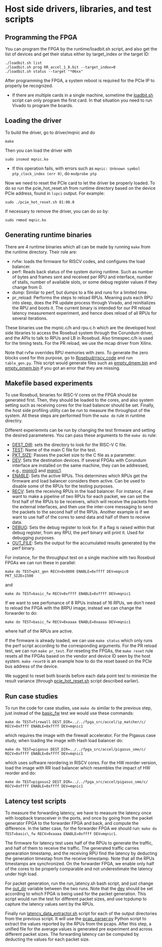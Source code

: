 # Host side drivers, libraries, and test scripts

## Programming the FPGA

You can program the FPGA by the runtime/loadbit.sh script, and also get the list of devices and get their status either by target_index or the target ID:
```
./loadbit.sh list
./loadbit.sh prog RR_accel_1_8.bit --target_index=0
./loadbit.sh status --target "*06xx"
```

After programming the FPGA, a system reboot is required for the PCIe IP to properly be recognized.

* If there are multiple cards in a single machine, sometime the <ins>loadbit.sh</ins> script can only program the first card. In that situation you need to run Vivado to program the boards.

## Loading the driver

To build the driver, go to driver/mqnic and do

```make```

Then you can load the driver with

```sudo insmod mqnic.ko```

* If this operation fails, with errors such as ```mqnic: Unknown symbol ptp_clock_index (err 0)```, do ```modprobe ptp```

Now we need to reset the PCIe card to let the driver be properly loaded. To do so run the pcie_hot_reset.sh from runtime directory based on the device PCIe address, found in ```lspci``` output. For example:

```sudo ./pcie_hot_reset.sh 81:00.0```

If necessary to remove the driver, you can do so by:

```sudo rmmod mqnic.ko```

## Generating runtime binaries

There are 4 runtime binaries which all can be made by running ```make``` from the runtime directory. Their role are:
* rvfw: loads the firmware for RISCV codes, and configures the load balancer.
* perf: Reads back status of the system during runtime. Such as number of bytes and frames sent and received per RPU and interface, number of stalls, number of available slots, or some debug register values if they change from 0.
* dump: Similar to perf, but dumps to a file and runs for a limited time.
* pr_reload: Performs the steps to reload RPUs. Meaning puts each RPU into sleep, does the PR update process through Vivado, and reinitializes the RPU and boots it. The current binary is intended for our PR reload latency measurement experiment, and hence does reload of all RPUs for several iterations.

These binaries use the mqnic.c/h and rpu.c.h which are the developed host side libraries to access the Rosebud system through the Corundum driver, and the APIs to talk to RPUs and LB in Rosebud. Also timespec.c/h is used for the timing tests. For the PR reload, we use the mcap driver from Xilinx.

Note that rvfw overrides RPU memories with zero. To generate the zero blocks used for this purpose, go to <ins>Rosebud/riscv_code</ins> and run ```table_gen.py```. This script would generate files such as <ins>empty_dmem.bin</ins> and <ins>empty_pmem.bin</ins> if you got an error that they are missing.

## Makefile based experiments

To use Rosebud, binaries for RISC-V cores on the FPGA should be generated first. Then, they should be loaded to the cores, and also system setting such as receiving cores for the load balancer should be set. Finally, the host side profiling utility can be run to measure the throughput of the system. All these steps are performed from the ```make do``` rule in runtime directiry.

Different experiemnts can be run by changing the test firmware and setting the desired parameteres. You can pass these arguments to the ```make do``` rule:
* <ins>DEST_DIR</ins>: sets the directory to look for the RISC-V C file.
* <ins>TEST</ins>: Name of the main C file for the test.
* <ins>PKT_SIZE</ins>: Passes the packet size to the C file as a parameter.
* <ins>DEV</ins>: Sets the destination devices. If several FPGAs with Corundum interface are installed on the same machine, they can be addressed, e.g., <ins>mqnic0</ins> and <ins>mqnic1</ins>.
* <ins>ENABLE</ins>: Sets the active RPUs. This determines which RPUs get the firmware and load balancer considers them active. Can be used to disable some of the RPUs for the testing purposes.
* <ins>RECV</ins>: Sets the receiving RPUs in the load balancer. For instance, if we want to make a pipeline of two RPUs for each packet, we can set the first half of the RPUs to be receivers, which will receive the packets from the external interfaces, and then use the inter-core messaging to send the packets to the second half of the RPUs. Another example is if we want to use half of the cores to send data and half of them to receive data.
* <ins>DEBUG</ins>: Sets the debug register to look for. If a flag is raised within that debug register, from any RPU, the perf binary will print it. Used for debugging purposes.
* <ins>OUT_FILE</ins>: Sets the output for the accumulated results generated by the perf binary.

For instance, for the throughput test on a single machine with two Rosebud FPGAs we can run these in parallel:

```
make do TEST=pkt_gen RECV=0x0000 ENABLE=0xffff DEV=mqnic0 PKT_SIZE=1500
```

and

```
make do TEST=basic_fw RECV=0xffff ENABLE=0xffff DEV=mqnic1
```

If we want to see perfomance of 8 RPUs instead of 16 RPUs, we don't need to reload the FPGA with the 8RPU image, instead we can change the forwarder to do:

```
make do TEST=basic_fw RECV=0xaaaa ENABLE=0xaaaa DEV=mqnic1
```
where half of the RPUs are active.

If the firmware is already loaded, we can use ```make status``` which only runs the perf script according to the corresponding arguments. For the PR reload test, we can run ```make pr_test```. For reseting the FPGAs, the ```make reset``` rule resets all the FPGAs based on the vendor and device ID seen by the host system. ```make reset0``` is an example how to do the reset based on the PCIe bus address of the device.

We suggest to reset both boards before each data point test to minimize the result variance (through <ins>pcie\_hot\_reset.sh</ins> script described earlier).

## Run case studies

To run the code for case studies, use ```make do``` similar to the previous step, just instead of the <ins>basic_fw</ins> test we would use these commands:

```
make do TEST=firewall DEST_DIR=../../fpga_src/accel/ip_matcher/c/ RECV=0xffff ENABLE=0xffff DEV=mqnic1
```

which requires the image with the firewall accelerator. For the Pigasus case study, when loading the image with Hash load balancer do:

```
make do TEST=pigasus DEST_DIR=../../fpga_src/accel/pigasus_sme/c/ RECV=0xffff ENABLE=0xffff DEV=mqnic1
```

which uses software reordering in RISCV cores. For the HW reorder version, load the image with RR load balancer which resembles the impact of HW reorder and do:

```
make do TEST=pigasus2 DEST_DIR=../../fpga_src/accel/pigasus_sme/c/ RECV=0xffff ENABLE=0xffff DEV=mqnic1
```

## Latency test scripts

To measure the forwarding latency, we have to measure the latency once with loopback transceiver in the ports, and once by going from the packet generator FPGA to the forwarder FPGA and back, and compute the difference. In the latter case, for the forwarder FPGA we should run:
```make do TEST=basic\_fw RECV=0xaaaa ENABLE=0xffff DEV=mqnic1```.

The firmware for latency test uses half of the RPUs to generate the traffic, and half of them to receive the traffic. The generated traffic carries genearation timestamp, and the receiving RPU find the latency by deducting the generation timestap from the receive timestamp. Note that all the RPUs timestamps are synchronized. On the forwarder FPGA, we enable only half of the cores to be properly comparable and not underestimate the latency under high load.

For packet generation, run the run\_latency.sh bash script, and just change the <ins>out_dir</ins> variable between the two runs. Note that the <ins>dev</ins> should be set according to which FPGA is being used for the packet generation. This script would run the test for different packet sizes, and use tcpdump to capture the latency values sent by the RPUs.

Finally run <ins>latency_data_extractor.sh</ins> script for each of the output directories from the previous script. It will use the <ins>pcap\_parser.py</ins> Python script to extract the values reported by the RPUs from the pcaps. After this step, a unified file for the average values is generated pre experiment and across different packet sizes. The forwarding latency can be computed by deducting the values for each packet size.
